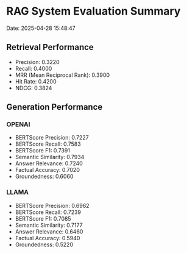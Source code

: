# RAG System Evaluation Summary
Date: 2025-04-28 15:48:47

## Retrieval Performance
- Precision: 0.3220
- Recall: 0.4000
- MRR (Mean Reciprocal Rank): 0.3900
- Hit Rate: 0.4200
- NDCG: 0.3824

## Generation Performance
### OPENAI
- BERTScore Precision: 0.7227
- BERTScore Recall: 0.7583
- BERTScore F1: 0.7391
- Semantic Similarity: 0.7934
- Answer Relevance: 0.7240
- Factual Accuracy: 0.7020
- Groundedness: 0.6060

### LLAMA
- BERTScore Precision: 0.6962
- BERTScore Recall: 0.7239
- BERTScore F1: 0.7085
- Semantic Similarity: 0.7177
- Answer Relevance: 0.6460
- Factual Accuracy: 0.5940
- Groundedness: 0.5220
